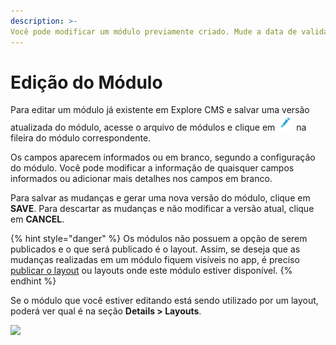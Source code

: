 ```yaml
---
description: >-
Você pode modificar um módulo previamente criado. Mude a data de validade, atualize uma imagem, adapte um texto...
---
```


# Edição do Módulo

Para editar um módulo já existente em Explore CMS e salvar uma versão atualizada do módulo, acesse o arquivo de módulos e clique em ![](../.gitbook/assets/icono_editar.png) na fileira do módulo correspondente.

Os campos aparecem informados ou em branco, segundo a configuração do módulo. Você pode modificar a informação de quaisquer campos informados ou adicionar mais detalhes nos campos em branco.

Para salvar as mudanças e gerar uma nova versão do módulo, clique em **SAVE**. Para descartar as mudanças e não modificar a versão atual, clique em **CANCEL**.

{% hint style="danger" %}
Os módulos não possuem a opção de serem publicados e o que será publicado é o layout. Assim, se deseja que as mudanças realizadas em um módulo fiquem visíveis no app, é preciso [publicar o layout](../layout/publicar-layouts.md) ou layouts onde este módulo estiver disponível.
{% endhint %}

Se o módulo que você estiver editando está sendo utilizado por um layout, poderá ver qual é na seção **Details > Layouts**.

![](https://lh6.googleusercontent.com/737Kt2kqTRwajUNboSBg_H5X9P0xxB2oHlIRtVERRTxKUdo3w-d17Yxyw4eUjYzIYRbCAq8vOniH62tnz5ksMz3M-9P2ARcpdXAF7VBSvu3xfcPoOFOY6YzfD9qRZwqNmyJNU9PE)

